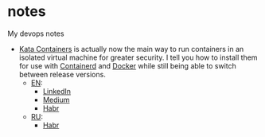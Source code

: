 # notes
My devops notes

* [Kata Containers](https://katacontainers.io/) is actually now the main way to run containers in an isolated virtual machine for greater security. I tell you how to install them for use with [Containerd](https://containerd.io/) and [Docker](https://www.docker.com/) while still being able to switch between release versions.
    - [EN](kata-containers-for-docker.en.md):
        * [LinkedIn](https://www.linkedin.com/pulse/kata-containers-docker-2024-filipp-frizzy-uwzdf)
        * [Medium](https://medium.com/@filippfrizzy/kata-containers-for-docker-in-2024-1e98746237ca)
        * [Habr](https://habr.com/ru/articles/840538/)
    - [RU](kata-containers-for-docker.ru.md):
        * [Habr](https://habr.com/ru/articles/840532/)

